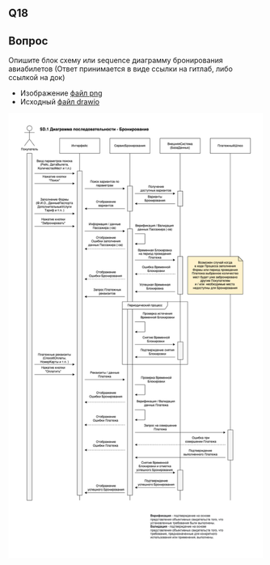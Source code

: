 ## Q18

## Вопрос
Опишите блок схему или sequence диаграмму бронирования авиабилетов
(Ответ принимается в виде ссылки на гитлаб, либо ссылкой на док)

- Изображение [файл png](./Q17.png)
- Исходный [файл drawio](./Q17.drawio)

![SD](./Q17.png)